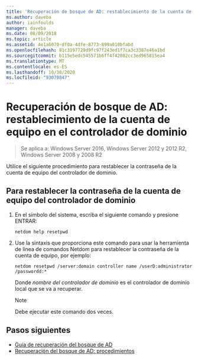 ```yaml
---
title: 'Recuperación de bosque de AD: restablecimiento de la cuenta de equipo en el controlador de dominio'
ms.author: daveba
author: iainfoulds
manager: daveba
ms.date: 08/09/2018
ms.topic: article
ms.assetid: 4e1a6070-df0a-4dfe-8773-899a010bfabd
ms.openlocfilehash: 81c3197729d9fc97f243ed1f7ca3c3387e46a1bd
ms.sourcegitcommit: b115e5edc545571b6ff4f42082cc3ed965815ea4
ms.translationtype: MT
ms.contentlocale: es-ES
ms.lasthandoff: 10/30/2020
ms.locfileid: "93070847"
---
```

# <a name="ad-forest-recovery---resetting-the-computer-account-on-the-dc"></a>Recuperación de bosque de AD: restablecimiento de la cuenta de equipo en el controlador de dominio

>Se aplica a: Windows Server 2016, Windows Server 2012 y 2012 R2, Windows Server 2008 y 2008 R2

 Utilice el siguiente procedimiento para restablecer la contraseña de la cuenta de equipo del controlador de dominio.

## <a name="to-reset-the-computer-account-password-of-the-domain-controller"></a>Para restablecer la contraseña de la cuenta de equipo del controlador de dominio

1. En el símbolo del sistema, escriba el siguiente comando y presione ENTRAR:

   ```
   netdom help resetpwd
   ```

2. Use la sintaxis que proporciona este comando para usar la herramienta de línea de comandos Netdom para restablecer la contraseña de la cuenta de equipo, por ejemplo:

   ```
   netdom resetpwd /server:domain controller name /userD:administrator /passwordd:*
   ```

    Donde *nombre del controlador de dominio* es el controlador de dominio local que se va a recuperar.

   > [!NOTE]
   > Debe ejecutar este comando dos veces.

## <a name="next-steps"></a>Pasos siguientes

- [Guía de recuperación del bosque de AD](AD-Forest-Recovery-Guide.md)
- [Recuperación del bosque de AD: procedimientos](AD-Forest-Recovery-Procedures.md)
